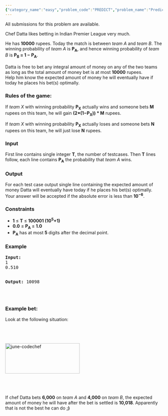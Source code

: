```yaml
---
{"category_name":"easy","problem_code":"PREDICT","problem_name":"Predictopus","languages_supported":{"0":"ADA","1":"ASM","2":"BASH","3":"BF","4":"C","5":"C99 strict","6":"CAML","7":"CLOJ","8":"CLPS","9":"CPP 4.3.2","10":"CPP 4.9.2","11":"CPP14","12":"CS2","13":"D","14":"ERL","15":"FORT","16":"FS","17":"GO","18":"HASK","19":"ICK","20":"ICON","21":"JAVA","22":"JS","23":"LISP clisp","24":"LISP sbcl","25":"LUA","26":"NEM","27":"NICE","28":"NODEJS","29":"PAS fpc","30":"PAS gpc","31":"PERL","32":"PERL6","33":"PHP","34":"PIKE","35":"PRLG","36":"PYTH","37":"PYTH 3.4","38":"RUBY","39":"SCALA","40":"SCM guile","41":"SCM qobi","42":"ST","43":"TCL","44":"TEXT","45":"WSPC"},"max_timelimit":1,"source_sizelimit":50000,"problem_author":"mkagenius","problem_tester":"tuananh93","date_added":"22-04-2013","tags":{"0":"easy","1":"june13","2":"mkagenius","3":"probability"},"editorial_url":"http://discuss.codechef.com/problems/PREDICT","time":{"view_start_date":1371462362,"submit_start_date":1371462362,"visible_start_date":1371460885,"end_date":1735669800},"layout":"problem"}
---
```

<span class="solution-visible-txt">All submissions for this problem are available.</span><p>Chef Datta likes betting in Indian Premier League very much.</p>
<p>He has <b>10000</b> rupees. Today the match is between <i>team A</i> and <i>team B</i>. The winning probability of <i>team A</i> is <b>P<sub>A</sub></b>, and hence winning probability of <i>team B</i> is <b>P<sub>B</sub> = 1 − P<sub>A</sub></b>. <br /><br />
Datta is free to bet any integral amount of money on any of the two teams as long as the total amount of money bet is at most <b>10000</b> rupees.<br />
Help him know the expected amount of money he will eventually have if today he places his bet(s) optimally.<br /> </p>
<h3>Rules of the game:</h3>
<p>If <i>team X</i> with winning probability <b>P<sub>X</sub></b> actually wins and someone bets <b>M</b> rupees on this team, he will gain <b>(2*(1−P<sub>X</sub>)) * M</b> rupees.</p>
<p>If <i>team X</i> with winning probability <b>P<sub>X</sub></b> actually loses and someone bets <b>N</b> rupees on this team, he will just lose <b>N</b> rupees.</p>
<h3>Input</h3>
<p>First line contains single integer <b>T</b>, the number of testcases. Then <b>T</b> lines follow, each line contains <b>P<sub>A</sub></b> the probability that <i>team A</i> wins.</p>
<h3>Output</h3>
<p>For each test case output single line containing the expected amount of money Datta will eventually have today if he places his bet(s) optimally. Your answer will be accepted if the absolute error is less than <b>10<sup>−6</sup></b>.</p>
<h3>Constraints</h3>
<ul>
<li><b>1</b> ≤ <b>T</b> ≤ <b>100001 (10<sup>5</sup>+1)</b></li>
<li><b>0.0</b> ≤ <b> P<sub>A</sub> </b> ≤ <b>1.0</b></li>
<li><b>P<sub>A</sub></b> has at most <b>5</b> digits after the decimal point.</li>
</ul>
<h3>Example</h3>
<pre><b>Input:</b>
1
0.510

<b>Output:</b>
10098
</pre><p><br /></p>
<h3>Example bet:</h3>
<p>Look at the following situation:<br />
<br /><br />
<br /><br />
<img src="//codechef.com/download/PREDICT.png" width="238" height="97" alt="june-codechef" /><br />
<br /><br />
<br /><br />
If chef  Datta bets <b>6,000</b> on <i>team A</i> and <b>4,000</b> on <i>team B</i>, the expected amount of money he will have after the bet is settled is <b>10,018</b>. Apparently that is not the best he can do <b>;)</b></p>
